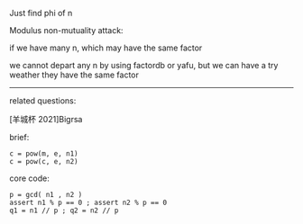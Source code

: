 Just find phi of n

Modulus non-mutuality attack:

if we have many n, which may have the same factor

we cannot depart any n by using factordb or yafu, but we can have a try weather they have the same factor

----

related questions:

[羊城杯 2021]Bigrsa

brief: 

```
c = pow(m, e, n1)
c = pow(c, e, n2)
```

core code:

```
p = gcd( n1 , n2 )
assert n1 % p == 0 ; assert n2 % p == 0
q1 = n1 // p ; q2 = n2 // p
```

